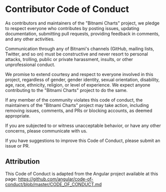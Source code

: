 # Contributor Code of Conduct

As contributors and maintainers of the "Bitnami Charts" project, we pledge to respect everyone who contributes by posting issues, updating documentation, submitting pull requests, providing feedback in comments, and any other activities.

Communication through any of Bitnami's channels (GitHub, mailing lists, Twitter, and so on) must be constructive and never resort to personal attacks, trolling, public or private harassment, insults, or other unprofessional conduct.

We promise to extend courtesy and respect to everyone involved in this project, regardless of gender, gender identity, sexual orientation, disability, age, race, ethnicity, religion, or level of experience. We expect anyone contributing to the "Bitnami Charts" project to do the same.

If any member of the community violates this code of conduct, the maintainers of the "Bitnami Charts" project may take action, including removing issues, comments, and PRs or blocking accounts, as deemed appropriate.

If you are subjected to or witness unacceptable behavior, or have any other concerns, please communicate with us.

If you have suggestions to improve this Code of Conduct, please submit an issue or PR.

## Attribution

This Code of Conduct is adapted from the Angular project available at this page: <https://github.com/angular/code-of-conduct/blob/master/CODE_OF_CONDUCT.md>
